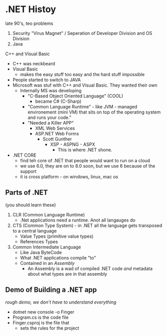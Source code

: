 # .NET Histoy
late 90's, teo problems
1. Security "Virus Magnet" / Seperation of Developer Division and OS Division
2. Java 

C++ and Visual Basic
* C++ was neckbeard
* Visual Basic 
    * makes the easy stuff too easy and the hard stuff impossible
* People started to switch to JAVA
* Microsoft was stuf with C++ and Visual Basic. They wanted their own
    * Internally MS was developing 
        * "C-Based Object Oriented Language" (COOL)
            * became C# (C-Sharp)
        * "Common Language Runtime" - like JVM - managed environement (mini VM) that sits on top of the operating system and runs your code."
        * "Needed a Killer APP"
            * XML Web Services
            * ASP.NET Web Forms
                * Scott Gunther
                    * XSP - ASPNG - ASPX 
                        * This is where .NET shone.
* .NET CORE
    * find teh core of .NET that people would want to run on a cloud
    * we use 6.0, they are on to 8.0 soon, but we use 6 because of the support
    * it is cross platform - on windows, linux, mac os
## Parts of .NET
(you should learn these)
1. CLR (Common Language Runtime)
    - .Net applications need a runtime. Anot all langauges do
2. CTS (Common Type System) - in .NET all the language gets transposed to a central language
    - Value Types (primitive value types)
    - References Types
3. Common Intermediate Language
    - Like Java ByteCode
    - What .NET applications compile "to"
    - Contained in an *Assembly* 
        - An Assembly is a wad of compiled .NET code *and* metadata about what types are in that assembly

## Demo of Building a .NET app
*rough demo, we don't have to understand everything*
* dotnet new console -o Finger
* Program.cs is the code file
* Finger.csproj is the file that 
    * sets the rules for the project


